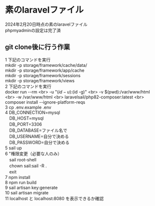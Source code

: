 # 素のlaravelファイル
2024年2月20日時点の素のlaravelファイル<br>
phpmyadminの設定は完了済

## git clone後に行う作業
1 下記のコマンドを実行<br>
mkdir -p storage/framework/cache/data/<br>
mkdir -p storage/framework/app/cache<br>
mkdir -p storage/framework/sessions<br>
mkdir -p storage/framework/views<br>
 2 下記のコマンドを実行<br>
docker run --rm \<br>
    -u "$(id -u):$(id -g)" \<br>
    -v $(pwd):/var/www/html \<br>
    -w /var/www/html \<br>
    laravelsail/php82-composer:latest \<br>
    composer install --ignore-platform-reqs<br>
 3 cp .env.example .env <br>
 4 DB_CONNECTION=mysql <br>
 　DB_HOST=mysql <br>
 　DB_PORT=3306 <br>
 　DB_DATABASE=ファイル名で <br>
 　DB_USERNAME=自分で決める <br>
 　DB_PASSWORD=自分で決める <br>
 5 sail up <br>
 6 "権限変更（必要な人のみ） <br>
 　sail root-shell <br>
 　chown sail:sail -R . <br>
 　exit <br>
 7 npm install <br>
 8 npm run build <br>
 9 sail artisan key:generate <br>
 10 sail artisan migrate <br>
 11 localhost と localhost:8080 を表示できるか確認 <br>
